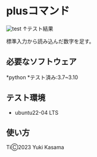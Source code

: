 # plusコマンド
![test](https://github.com/blizzard003/GIT/robosys2024/actions/workflows/test.yml/badge.svg)
↑テスト結果

標準入力から読み込んだ数字を足す。

## 必要なソフトウェア
*python
 *テスト済み:3.7~3.10

## テスト環境
* ubuntu22-04 LTS

## 使い方


TiⒸ2023 Yuki Kasama
